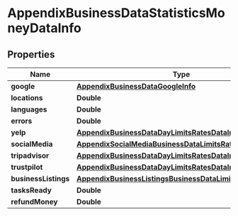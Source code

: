 

# AppendixBusinessDataStatisticsMoneyDataInfo


## Properties

| Name | Type | Description | Notes |
|------------ | ------------- | ------------- | -------------|
|**google** | [**AppendixBusinessDataGoogleInfo**](AppendixBusinessDataGoogleInfo.md) |  |  [optional] |
|**locations** | **Double** |  |  [optional] |
|**languages** | **Double** |  |  [optional] |
|**errors** | **Double** |  |  [optional] |
|**yelp** | [**AppendixBusinessDataDayLimitsRatesDataInfo**](AppendixBusinessDataDayLimitsRatesDataInfo.md) |  |  [optional] |
|**socialMedia** | [**AppendixSocialMediaBusinessDataLimitsRatesDataInfo**](AppendixSocialMediaBusinessDataLimitsRatesDataInfo.md) |  |  [optional] |
|**tripadvisor** | [**AppendixBusinessDataDayLimitsRatesDataInfo**](AppendixBusinessDataDayLimitsRatesDataInfo.md) |  |  [optional] |
|**trustpilot** | [**AppendixBusinessDataDayLimitsRatesDataInfo**](AppendixBusinessDataDayLimitsRatesDataInfo.md) |  |  [optional] |
|**businessListings** | [**AppendixBusinessListingsBusinessDataLimitsRatesDataInfo**](AppendixBusinessListingsBusinessDataLimitsRatesDataInfo.md) |  |  [optional] |
|**tasksReady** | **Double** |  |  [optional] |
|**refundMoney** | **Double** |  |  [optional] |



